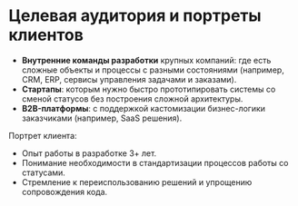 # Целевая аудитория и портреты клиентов

- **Внутренние команды разработки** крупных компаний: где есть сложные объекты и процессы с разными состояниями (например, CRM, ERP, сервисы управления задачами и заказами).
- **Стартапы**: которым нужно быстро прототипировать системы со сменой статусов без построения сложной архитектуры.
- **B2B-платформы**: с поддержкой кастомизации бизнес-логики заказчиками (например, SaaS решения).

Портрет клиента:
- Опыт работы в разработке 3+ лет.
- Понимание необходимости в стандартизации процессов работы со статусами.
- Стремление к переиспользованию решений и упрощению сопровождения кода.